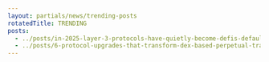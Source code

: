 ```yaml
---
layout: partials/news/trending-posts
rotatedTitle: TRENDING
posts:
  - ../posts/in-2025-layer-3-protocols-have-quietly-become-defis-default-infrastructure.md
  - ../posts/6-protocol-upgrades-that-transform-dex-based-perpetual-trading.md
---
```


